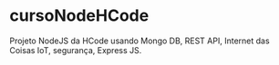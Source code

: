 # cursoNodeHCode
Projeto NodeJS da HCode usando Mongo DB, REST API, Internet das Coisas IoT, segurança, Express JS.
